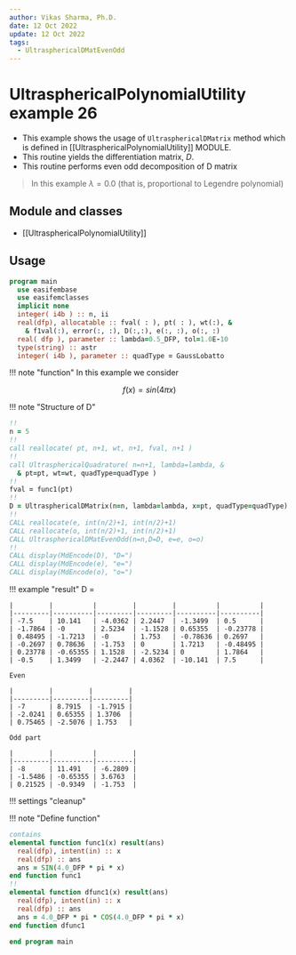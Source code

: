 ```yaml
---
author: Vikas Sharma, Ph.D.
date: 12 Oct 2022
update: 12 Oct 2022
tags:
  - UltrasphericalDMatEvenOdd
---
```


# UltrasphericalPolynomialUtility example 26

- This example shows the usage of `UltrasphericalDMatrix` method which is defined in [[UltrasphericalPolynomialUtility]] MODULE.
- This routine yields the differentiation matrix, $D$.
- This routine performs even odd decomposition of D matrix

> In this example $\lambda=0.0$ (that is, proportional to Legendre polynomial)

## Module and classes

- [[UltrasphericalPolynomialUtility]]

## Usage

```fortran
program main
  use easifembase
  use easifemclasses
  implicit none
  integer( i4b ) :: n, ii
  real(dfp), allocatable :: fval( : ), pt( : ), wt(:), &
    & f1val(:), error(:, :), D(:,:), e(:, :), o(:, :)
  real( dfp ), parameter :: lambda=0.5_DFP, tol=1.0E-10
  type(string) :: astr
  integer( i4b ), parameter :: quadType = GaussLobatto
```

!!! note "function"
In this example we consider

$$
f(x) = sin(4\pi x)
$$

!!! note "Structure of D"

```fortran
!!
n = 5
!!
call reallocate( pt, n+1, wt, n+1, fval, n+1 )
!!
call UltrasphericalQuadrature( n=n+1, lambda=lambda, &
  & pt=pt, wt=wt, quadType=quadType )
!!
fval = func1(pt)
!!
D = UltrasphericalDMatrix(n=n, lambda=lambda, x=pt, quadType=quadType)
!!
CALL reallocate(e, int(n/2)+1, int(n/2)+1)
CALL reallocate(o, int(n/2)+1, int(n/2)+1)
CALL UltrasphericalDMatEvenOdd(n=n,D=D, e=e, o=o)
!!
CALL display(MdEncode(D), "D=")
CALL display(MdEncode(e), "e=")
CALL display(MdEncode(o), "o=")
```

!!! example "result"
D =

    |         |          |         |         |          |          |
    |---------|----------|---------|---------|----------|----------|
    | -7.5    | 10.141   | -4.0362 | 2.2447  | -1.3499  | 0.5      |
    | -1.7864 | -0       | 2.5234  | -1.1528 | 0.65355  | -0.23778 |
    | 0.48495 | -1.7213  | -0      | 1.753   | -0.78636 | 0.2697   |
    | -0.2697 | 0.78636  | -1.753  | 0       | 1.7213   | -0.48495 |
    | 0.23778 | -0.65355 | 1.1528  | -2.5234 | 0        | 1.7864   |
    | -0.5    | 1.3499   | -2.2447 | 4.0362  | -10.141  | 7.5      |

    Even

    |         |         |         |
    |---------|---------|---------|
    | -7      | 8.7915  | -1.7915 |
    | -2.0241 | 0.65355 | 1.3706  |
    | 0.75465 | -2.5076 | 1.753   |

    Odd part

    |         |          |         |
    |---------|----------|---------|
    | -8      | 11.491   | -6.2809 |
    | -1.5486 | -0.65355 | 3.6763  |
    | 0.21525 | -0.9349  | -1.753  |

!!! settings "cleanup"

!!! note "Define function"

```fortran
contains
elemental function func1(x) result(ans)
  real(dfp), intent(in) :: x
  real(dfp) :: ans
  ans = SIN(4.0_DFP * pi * x)
end function func1
!!
elemental function dfunc1(x) result(ans)
  real(dfp), intent(in) :: x
  real(dfp) :: ans
  ans = 4.0_DFP * pi * COS(4.0_DFP * pi * x)
end function dfunc1
```

```fortran
end program main
```
